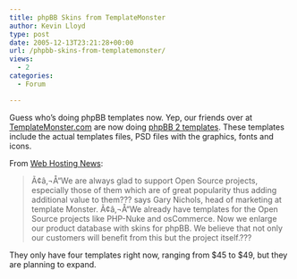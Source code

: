 ```yaml
---
title: phpBB Skins from TemplateMonster
author: Kevin Lloyd
type: post
date: 2005-12-13T23:21:28+00:00
url: /phpbb-skins-from-templatemonster/
views:
  - 2
categories:
  - Forum

---
```

Guess who&#8217;s doing phpBB templates now. Yep, our friends over at [TemplateMonster.com][1] are now doing [phpBB 2 templates][1]. These templates include the actual templates files, PSD files with the graphics, fonts and icons.

From [Web Hosting News][2]:

> Ã¢â‚¬Å“We are always glad to support Open Source projects, especially those of them which are of great popularity thus adding additional value to them??? says Gary Nichols, head of marketing at template Monster. Ã¢â‚¬Å“We already have templates for the Open Source projects like PHP-Nuke and osCommerce. Now we enlarge our product database with skins for phpBB. We believe that not only our customers will benefit from this but the project itself.???

They only have four templates right now, ranging from $45 to $49, but they are planning to expand.

 [1]: http://www.templatemonster.com/category.php?type=15&tid=+-+Any+-&from_=&to=&style=0&author=0&x=33&y=19
 [2]: http://www.hostreview.com/news/press/051213TemplateMonster.html